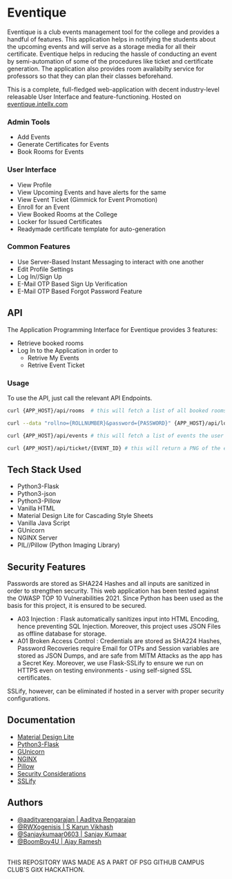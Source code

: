 # Eventique

Eventique is a club events management tool for the college and provides a handful of features. This application helps in notifying the students about the upcoming events and will serve as a storage media for all their certificate.
Eventique helps in reducing the hassle of conducting an event by semi-automation of some of the procedures like ticket and certificate generation. 
The application also provides room availabilty service for professors so that they can plan their classes beforehand.

This is a complete, full-fledged web-application with decent industry-level releasable User Interface and feature-functioning. Hosted on <a href="http://eventique.intellx.in/">eventique.intellx.com</a>

### Admin Tools
- Add Events
- Generate Certificates for Events
- Book Rooms for Events

### User Interface
- View Profile
- View Upcoming Events and have alerts for the same
- View Event Ticket (Gimmick for Event Promotion)
- Enroll for an Event
- View Booked Rooms at the College
- Locker for Issued Certificates
- Readymade certificate template for auto-generation

### Common Features
- Use Server-Based Instant Messaging to interact with one another
- Edit Profile Settings
- Log In//Sign Up
- E-Mail OTP Based Sign Up Verification
- E-Mail OTP Based Forgot Password Feature

## API

The Application Programming Interface for Eventique provides 3 features:
- Retrieve booked rooms
- Log In to the Application in order to
	- Retrive My Events
	- Retrive Event Ticket

### Usage

To use the API, just call the relevant API Endpoints.

```bash
curl {APP_HOST}/api/rooms  # this will fetch a list of all booked rooms

curl --data "rollno={ROLLNUMBER}&password={PASSWORD}" {APP_HOST}/api/login # this will log the user into the app using session cookies. a headless browserr may not achieve the task at all times

curl {APP_HOST}/api/events # this will fetch a list of events the user has signed up for

curl {APP_HOST}/api/ticket/{EVENT_ID} # this will return a PNG of the event ticket, which can be used for promotions
```

## Tech Stack Used
- Python3-Flask
- Python3-json
- Python3-Pillow
- Vanilla HTML
- Material Design Lite for Cascading Style Sheets
- Vanilla Java Script
- GUnicorn
- NGINX Server
- PIL//Pillow (Python Imaging Library)

## Security Features

Passwords are stored as SHA224 Hashes and all inputs are sanitized in order to strengthen security. This web application has been tested against the OWASP TOP 10 Vulnerabilities 2021. Since Python has been used as the basis for this project, it is ensured to be secured.
- A03 Injection : Flask automatically sanitizes input into HTML Encoding, hence preventing SQL Injection. Moreover, this project uses JSON Files as offline database for storage.
- A01 Broken Access Control : Credentials are stored as SHA224 Hashes, Password Recoveries require Email for OTPs and Session variables are stored as JSON Dumps, and are safe from MITM Attacks as the app has a Secret Key. Moreover, we use Flask-SSLify to ensure we run on HTTPS even on testing environments - using self-signed SSL certificates.

SSLify, however, can be eliminated if hosted in a server with proper security configurations.

## Documentation
- <a href="https://getmdl.io/started/index.html">Material Design Lite</a>
- <a href="https://flask.palletsprojects.com/en/2.2.x/">Python3-Flask</a>
- <a href="https://gunicorn.org/#docs">GUnicorn</a>
- <a href="https://nginx.org/en/docs/">NGINX</a>
- <a href="https://pillow.readthedocs.io/en/stable/">Pillow</a>
- <a href="https://flask.palletsprojects.com/en/2.2.x/security/">Security Considerations</a>
- <a href="https://github.com/kennethreitz/flask-sslify">SSLify</a>

## Authors
- <a href="https://github.com/aadityarengarajan">@aadityarengarajan | Aaditya Rengarajan</a>
- <a href="https://github.com/RWXogenisis">@RWXogenisis | S Karun Vikhash</a>
- <a href="https://github.com/Sanjaykumaar0603">@Sanjaykumaar0603 | Sanjay Kumaar</a>
- <a href="https://github.com/BoomBoy4U">@BoomBoy4U | Ajay Ramesh</a>
<br/>
THIS REPOSITORY WAS MADE AS A PART OF PSG GITHUB CAMPUS CLUB'S GitX HACKATHON.
